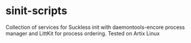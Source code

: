 # sinit-scripts
Collection of services for Suckless init with daemontools-encore process manager and LittKit for process ordering. Tested on Artix Linux
